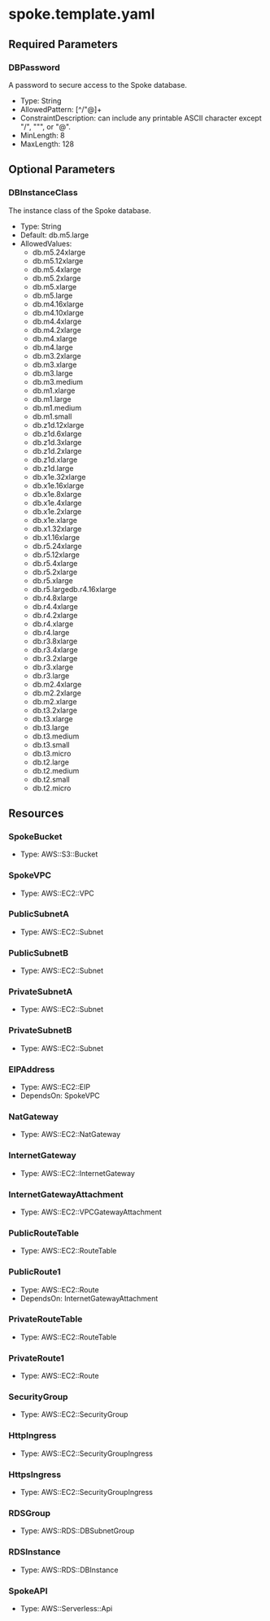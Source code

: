 # spoke.template.yaml

## Required Parameters

### DBPassword

A password to secure access to the Spoke database.

- Type: String
- AllowedPattern: [^/"@]+
- ConstraintDescription: can include any printable ASCII character except "/", """, or "@".
- MinLength: 8
- MaxLength: 128

## Optional Parameters

### DBInstanceClass

The instance class of the Spoke database.

- Type: String
- Default: db.m5.large
- AllowedValues:
  - db.m5.24xlarge
  - db.m5.12xlarge
  - db.m5.4xlarge
  - db.m5.2xlarge
  - db.m5.xlarge
  - db.m5.large
  - db.m4.16xlarge
  - db.m4.10xlarge
  - db.m4.4xlarge
  - db.m4.2xlarge
  - db.m4.xlarge
  - db.m4.large
  - db.m3.2xlarge
  - db.m3.xlarge
  - db.m3.large
  - db.m3.medium
  - db.m1.xlarge
  - db.m1.large
  - db.m1.medium
  - db.m1.small
  - db.z1d.12xlarge
  - db.z1d.6xlarge
  - db.z1d.3xlarge
  - db.z1d.2xlarge
  - db.z1d.xlarge
  - db.z1d.large
  - db.x1e.32xlarge
  - db.x1e.16xlarge
  - db.x1e.8xlarge
  - db.x1e.4xlarge
  - db.x1e.2xlarge
  - db.x1e.xlarge
  - db.x1.32xlarge
  - db.x1.16xlarge
  - db.r5.24xlarge
  - db.r5.12xlarge
  - db.r5.4xlarge
  - db.r5.2xlarge
  - db.r5.xlarge
  - db.r5.largedb.r4.16xlarge
  - db.r4.8xlarge
  - db.r4.4xlarge
  - db.r4.2xlarge
  - db.r4.xlarge
  - db.r4.large
  - db.r3.8xlarge
  - db.r3.4xlarge
  - db.r3.2xlarge
  - db.r3.xlarge
  - db.r3.large
  - db.m2.4xlarge
  - db.m2.2xlarge
  - db.m2.xlarge
  - db.t3.2xlarge
  - db.t3.xlarge
  - db.t3.large
  - db.t3.medium
  - db.t3.small
  - db.t3.micro
  - db.t2.large
  - db.t2.medium
  - db.t2.small
  - db.t2.micro

## Resources

### SpokeBucket

- Type: AWS::S3::Bucket

### SpokeVPC

- Type: AWS::EC2::VPC

### PublicSubnetA

- Type: AWS::EC2::Subnet

### PublicSubnetB

- Type: AWS::EC2::Subnet

### PrivateSubnetA

- Type: AWS::EC2::Subnet

### PrivateSubnetB

- Type: AWS::EC2::Subnet

### EIPAddress

- Type: AWS::EC2::EIP
- DependsOn: SpokeVPC

### NatGateway

- Type: AWS::EC2::NatGateway

### InternetGateway

- Type: AWS::EC2::InternetGateway

### InternetGatewayAttachment

- Type: AWS::EC2::VPCGatewayAttachment

### PublicRouteTable

- Type: AWS::EC2::RouteTable

### PublicRoute1

- Type: AWS::EC2::Route
- DependsOn: InternetGatewayAttachment

### PrivateRouteTable

- Type: AWS::EC2::RouteTable

### PrivateRoute1

- Type: AWS::EC2::Route

### SecurityGroup

- Type: AWS::EC2::SecurityGroup

### HttpIngress

- Type: AWS::EC2::SecurityGroupIngress

### HttpsIngress

- Type: AWS::EC2::SecurityGroupIngress

### RDSGroup

- Type: AWS::RDS::DBSubnetGroup

### RDSInstance

- Type: AWS::RDS::DBInstance

### SpokeAPI

- Type: AWS::Serverless::Api